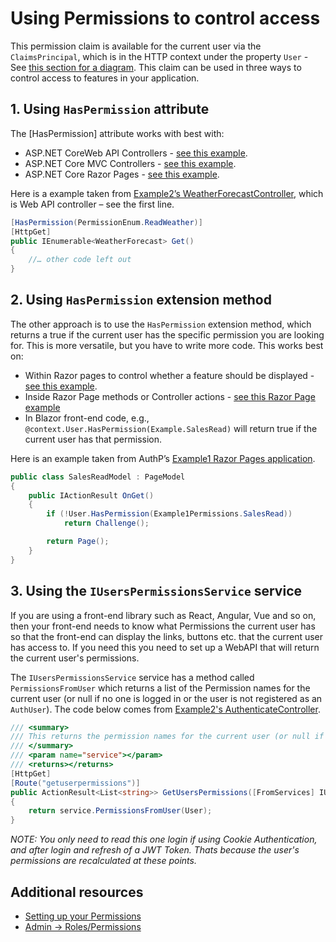 # Using Permissions to control access

This permission claim is available for the current user via the `ClaimsPrincipal`, which is in the HTTP context under the property `User` - See [this section for a diagram](https://github.com/JonPSmith/AuthPermissions.AspNetCore/blob/main/docs/concepts/AuthUser.md#how-are-the-authp-claims-used-once-a-user-is-logged-in). This claim can be used in three ways to control access to features in your application.

## 1. Using `HasPermission` attribute

The [HasPermission] attribute works with best with:

- ASP.NET CoreWeb API Controllers - [see this example](https://github.com/JonPSmith/AuthPermissions.AspNetCore/blob/main/Example2.WebApiWithToken.IndividualAccounts/Controllers/WeatherForecastController.cs).
- ASP.NET Core MVC Controllers - [see this example](https://github.com/JonPSmith/AuthPermissions.AspNetCore/blob/main/Example4.MvcWebApp.IndividualAccounts/Controllers/ShopController.cs).
- ASP.NET Core Razor Pages - [see this example](https://github.com/JonPSmith/AuthPermissions.AspNetCore/blob/main/Example1.RazorPages.IndividualAccounts/Pages/AuthPermissions/NeedsPermission1.cshtml.cs).

Here is a example taken from [Example2’s WeatherForecastController](https://github.com/JonPSmith/AuthPermissions.AspNetCore/blob/main/Example2.WebApiWithToken.IndividualAccounts/Controllers/WeatherForecastController.cs), which is Web API controller – see the first line.

```c#
[HasPermission(PermissionEnum.ReadWeather)]
[HttpGet]
public IEnumerable<WeatherForecast> Get()
{
    //… other code left out
}
```

## 2. Using `HasPermission` extension method

The other approach is to use the `HasPermission` extension method, which returns a true if the current user has the specific permission you are looking for. This is more versatile, but you have to write more code. This works best on:

- Within Razor pages to control whether a feature should be displayed - [see this example](https://github.com/JonPSmith/AuthPermissions.AspNetCore/blob/main/Example4.MvcWebApp.IndividualAccounts/Views/Shared/_Layout.cshtml#L38L58).
- Inside Razor Page methods or Controller actions - [see this Razor Page example](https://github.com/JonPSmith/AuthPermissions.AspNetCore/blob/main/Example1.RazorPages.IndividualAccounts/Pages/AuthPermissions/NeedsPermission2.cshtml.cs)
- In Blazor front-end code, e.g., `@context.User.HasPermission(Example.SalesRead)` will return true if the current user has that permission.

Here is an example taken from AuthP’s [Example1 Razor Pages application](https://github.com/JonPSmith/AuthPermissions.AspNetCore/blob/main/Example1.RazorPages.IndividualAccounts/Pages/AuthPermissions/NeedsPermission2.cshtml.cs).

```c#
public class SalesReadModel : PageModel
{
    public IActionResult OnGet()
    {
        if (!User.HasPermission(Example1Permissions.SalesRead))
            return Challenge();

        return Page();
    }
}
```

## 3. Using the `IUsersPermissionsService` service

If you are using a front-end library such as React, Angular, Vue and so on, then your front-end needs to know what Permissions the current user has so that the front-end can display the links, buttons etc. that the current user has access to. If you need this you need to set up a WebAPI that will return the current user's permissions.

The `IUsersPermissionsService` service has a method called `PermissionsFromUser` which returns a list of the Permission names for the current user (or null if no one is logged in or the user is not registered as an `AuthUser`). The code below comes from [Example2's AuthenticateController](https://github.com/JonPSmith/AuthPermissions.AspNetCore/blob/main/Example2.WebApiWithToken.IndividualAccounts/Controllers/AuthenticateController.cs#L112L122).

```c#
/// <summary>
/// This returns the permission names for the current user (or null if not available)
/// </summary>
/// <param name="service"></param>
/// <returns></returns>
[HttpGet]
[Route("getuserpermissions")]
public ActionResult<List<string>> GetUsersPermissions([FromServices] IUsersPermissionsService service)
{
    return service.PermissionsFromUser(User);
}
```

_NOTE: You only need to read this one login if using Cookie Authentication, and after login and refresh of a JWT Token. Thats because the user's permissions are recalculated at these points._

## Additional resources

- [Setting up your Permissions](!!!!)
- [Admin -> Roles/Permissions](!!!!)
